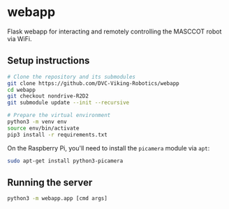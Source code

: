 # webapp
Flask webapp for interacting and remotely controlling the MASCCOT robot via WiFi.

## Setup instructions
```bash
# Clone the repository and its submodules
git clone https://github.com/DVC-Viking-Robotics/webapp
cd webapp
git checkout nondrive-R2D2
git submodule update --init --recursive

# Prepare the virtual environment
python3 -m venv env
source env/bin/activate
pip3 install -r requirements.txt
```

On the Raspberry Pi, you'll need to install the `picamera` module via `apt`:
```bash
sudo apt-get install python3-picamera
```

## Running the server
```bash
python3 -m webapp.app [cmd args]
```